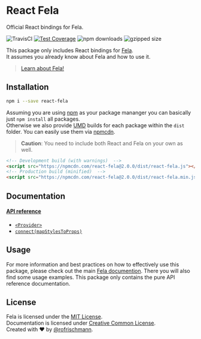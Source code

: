 # React Fela

Official React bindings for Fela.

<img alt="TravisCI" src="https://travis-ci.org/rofrischmann/react-fela.svg?branch=master">
<a href="https://codeclimate.com/github/rofrischmann/react-fela/coverage"><img alt="Test Coverage" src="https://codeclimate.com/github/rofrischmann/react-fela/badges/coverage.svg"></a>
<img alt="npm downloads" src="https://img.shields.io/npm/dm/react-fela.svg">
<img alt="gzipped size" src="https://img.shields.io/badge/gzipped-~1.0kb-brightgreen.svg">


This package only includes React bindings for [ Fela](http://github.com/rofrischmann/fela). <br>
It assumes you already know about Fela and how to use it.

> [Learn about Fela!](http://github.com/rofrischmann/fela)


## Installation
```sh
npm i --save react-fela
```

Assuming you are using [npm](https://www.npmjs.com) as your package mananger you can basically just `npm install` all packages. <br>
Otherwise we also provide [UMD](https://github.com/umdjs/umd) builds for each package within the `dist` folder. You can easily use them via [npmcdn](https://npmcdn.com/).
> **Caution**: You need to include both React and Fela on your own as well.

```HTML
<!-- Development build (with warnings)  -->
<script src="https://npmcdn.com/react-fela@2.0.0/dist/react-fela.js"></script>
<!-- Production build (minified)  -->
<script src="https://npmcdn.com/react-fela@2.0.0/dist/react-fela.min.js"></script>
```

## Documentation
#### [API reference](docs/api)
* [`<Provider>`](docs/api/Provider.md)
* [`connect(mapStylesToProps)`](docs/api/connect.md)

## Usage
For more information and best practices on how to effectively use this package, please check out the main [Fela documention](http://fela.js.org). There you will also find some usage examples. This package only contains the pure API reference documentation.

## License
Fela is licensed under the [MIT License](http://opensource.org/licenses/MIT).<br>
Documentation is licensed under [Creative Common License](http://creativecommons.org/licenses/by/4.0/).<br>
Created with ♥ by [@rofrischmann](http://rofrischmann.de).
